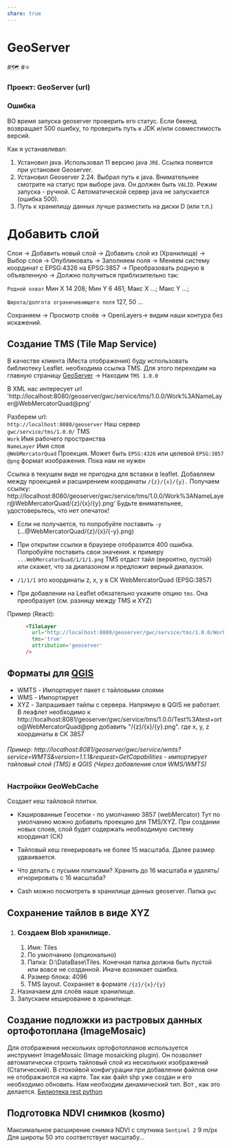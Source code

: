 ```yaml
---
share: true
---
```


# GeoServer
#🗺️ #⚛

### Проект: GeoServer (url)

### Ошибка

ВО время запуска geoserver проверить его статус. Если бекенд возвращает 500 ошибку, то проверить путь к JDK и/или совместимость версий.

Как я устанавливал:
1. Установил java. Использовал 11 версию java `JRE`. Ссылка появится при установке Geoserver.
2. Установил Geoserver 2.24. Выбрал путь к java. Внимательнее смотрите на статус при выборе java. Он должен быть `VALID`. Режим запуска - ручной. С Автоматической сервер java не запускается (ошибка 500).
3. Путь к хранилищу данных лучше разместить на диски D (или т.п.)


# Добавить слой
Слои -> Добавить новый слой -> Добавить слой из (Хранилища) -> Выбор слоя -> Опубликовать -> Заполняем поля -> Меняем систему координат с EPSG:4326 на EPSG:3857 -> Преобразовать родную в объявленную -> Должно получиться приблизительно так:

`Родной охват`
Мин X 14 208; 
Мин Y 6 461;
Макс X ...;
Макс Y ...;

`Широта/долгота ограничивающего поля`
127, 50 ...

Сохраняем -> Просмотр слоёв -> OpenLayers-> видим наши контура без искажений. 

## Создание TMS (Tile Map Service)
В качестве клиента (Места отображения) буду использовать библиотеку Leaflet. 
необходима ссылка TMS. Для этого переходим на главную страницу [GeoServer](http://localhost:8080/) -> Находим `TMS 1.0.0`

В XML нас интересует url 'http://localhost:8080/geoserver/gwc/service/tms/1.0.0/Work%3ANameLayer@WebMercatorQuad@png'

Разберем url:<br>
`http://localhost:8080/geoserver` Наш сервер<br>
`gwc/service/tms/1.0.0/` TMS<br>
`Work` Имя рабочего пространства<br>
`NameLayer` Имя слоя<br>
`@WebMercatorQuad` Проекция. Может быть `EPSG:4326` или целевой `EPSG:3857`<br>
`@png` формат изображения. Пока нам не нужен<br>

Ссылка в текущем виде не пригодна для вставки в leaflet. 
Добавляем между проекцией и расширением координаты `/{z}/{x}/{y}.` Получаем ссылку: 
http://localhost:8080/geoserver/gwc/service/tms/1.0.0/Work%3ANameLayer@WebMercatorQuad/{z}/{x}/{y}.png' Будьте внимательнее, удостоверьтесь, что нет опечаток! 
* Если не получается, то попробуйте поставить `-y` (...@WebMercatorQuad/{z}/{x}/{-y}.png)
* При открытии ссылки в браузере отобразится 400 ошибка. Попробуйте поставить свои значения. к примеру `...WebMercatorQuad/1/1/1.png` TMS отдаст тайл (вероятно, пустой) или скажет, что за диапазоном и предложит верный диапазон. 
* `/1/1/1` это координаты z, x, y в СК WebMercatorQuad (EPSG:3857)

* При добавлении на Leaflet обязательно укажите опцию `tms`. Она преобразует (см. разницу между TMS и XYZ)

Пример (React):
``` html
      <TileLayer
        url="http://localhost:8080/geoserver/gwc/service/tms/1.0.0/Work%3A3ANameLayer@WebMercatorQuad/{z}/{x}/{y}.png"    
        tms='true'
        attribution='geoserver'
      />
```


## Форматы для [QGIS](../QGIS/QGIS.md)

* WMTS - Импортирует пакет с тайловыми слоями
* WMS - Импортирует 
* XYZ - Запрашивает тайлы с сервера. Напрямую в QGIS не работает. В леафлет необходимо к http://localhost:8081/geoserver/gwc/service/tms/1.0.0/Test%3Atest+orto@WebMercatorQuad@png добавить "/{z}/{x}/{y}.png". где x, y, z координаты в СК 3857


###### Пример: http://localhost:8081/geoserver/gwc/service/wmts?service=WMTS&version=1.1.1&request=GetCapabilities - импортирует тайловый слой (TMS) в QGIS (Через добавления слоя WMS/WMTS) 


### Настройки GeoWebCache
Создает кеш тайловой плитки.
* Кэшированные Геосетки - по умолчанию 3857 (webMercator)
Тут по умолчанию можно добавить проекцию для TMS/XYZ. При создании новых слоев, слой будет содержать необходимую систему координат (СК)

* Тайловый кеш генерировать не более 15 масштаба. Далее размер удваивается.
* Что делать с пусыми плитками? Хранить до 16 масштаба и удалять/игнорировать с 16 масштаба?

* Cash можно посмотреть в хранилище данных geoserver.  Папка `gwc`

## Сохранение тайлов в виде XYZ
1. ### Создаем Blob хранилище.
   1. Имя: Tiles
   2. По умолчанию (опционально)
   3. Папка: D:\DataBase\Tiles. Конечная папка должна быть пустой или вовсе не созданной. Иначе возникает ошибка. 
   4. Размер блока: 4096
   5. TMS layout. Сохраняет в формате `/{z}/{x}/{y}`
2. Назначаем для слоёв наше хранилище.
3. Запускаем кеширование в хранилище.

## Создание подложки из растровых данных ортофотоплана (ImageMosaic)

Для отображения нескольких ортофотопланов используется инструмент ImageMosaic (Image mosaicking plugin).
Он позволяет автоматически строить тайловый слой из нескольких изображений (Статический). В стокойвой конфигурации при добавлении файлов они не отображаются на карте. Так как файл shp уже создан и его необходимо обновить. Нам необходим динамический тип. Вот [](https://docs.geoserver.org/main/en/user/data/raster/imagemosaic/tutorial.html#dynamic-imagery), как это делается. [Билиотека rest python](https://docs.geoserver.geo-solutions.it/draft/edu/en/rest/python_gsconfig.html)

## Подготовка NDVI снимков (kosmo)

Mаксимальное расширение снимка NDVI c спутника `Sentinel 2` 9 m/px
Для широты 50 это соответствует масштабу...  

